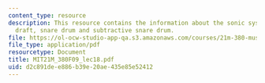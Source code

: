 ```yaml
---
content_type: resource
description: This resource contains the information about the sonic system project
  draft, snare drum and subtractive snare drum.
file: https://ol-ocw-studio-app-qa.s3.amazonaws.com/courses/21m-380-music-and-technology-contemporary-history-and-aesthetics-fall-2009/d2c891dee886b39e20ae435e85e52412_MIT21M_380F09_lec18.pdf
file_type: application/pdf
resourcetype: Document
title: MIT21M_380F09_lec18.pdf
uid: d2c891de-e886-b39e-20ae-435e85e52412
---
```

